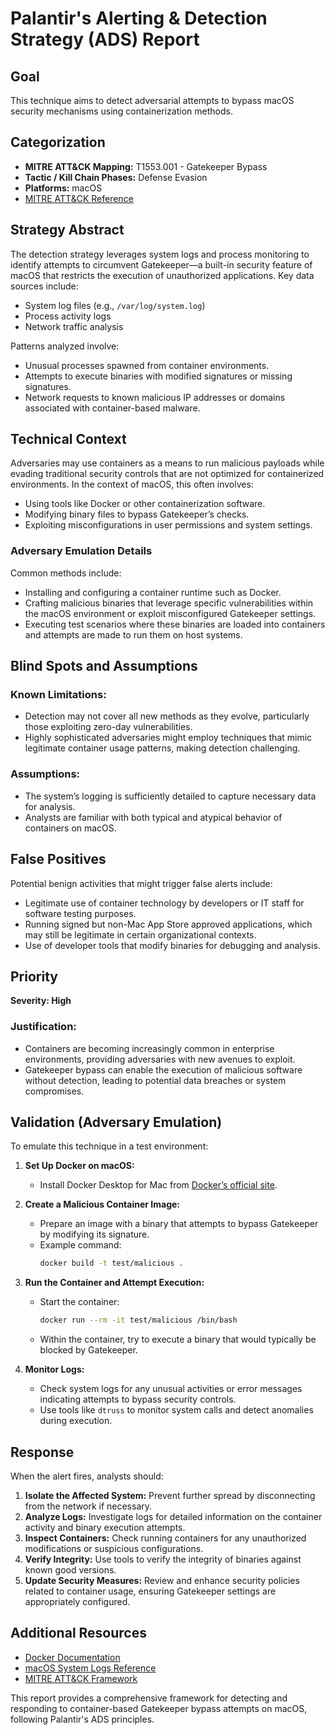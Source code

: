 # Palantir's Alerting & Detection Strategy (ADS) Report

## Goal
This technique aims to detect adversarial attempts to bypass macOS security mechanisms using containerization methods.

## Categorization
- **MITRE ATT&CK Mapping:** T1553.001 - Gatekeeper Bypass
- **Tactic / Kill Chain Phases:** Defense Evasion
- **Platforms:** macOS
- [MITRE ATT&CK Reference](https://attack.mitre.org/techniques/T1553/001)

## Strategy Abstract
The detection strategy leverages system logs and process monitoring to identify attempts to circumvent Gatekeeper—a built-in security feature of macOS that restricts the execution of unauthorized applications. Key data sources include:
- System log files (e.g., `/var/log/system.log`)
- Process activity logs
- Network traffic analysis

Patterns analyzed involve:
- Unusual processes spawned from container environments.
- Attempts to execute binaries with modified signatures or missing signatures.
- Network requests to known malicious IP addresses or domains associated with container-based malware.

## Technical Context
Adversaries may use containers as a means to run malicious payloads while evading traditional security controls that are not optimized for containerized environments. In the context of macOS, this often involves:
- Using tools like Docker or other containerization software.
- Modifying binary files to bypass Gatekeeper’s checks.
- Exploiting misconfigurations in user permissions and system settings.

### Adversary Emulation Details
Common methods include:
- Installing and configuring a container runtime such as Docker.
- Crafting malicious binaries that leverage specific vulnerabilities within the macOS environment or exploit misconfigured Gatekeeper settings.
- Executing test scenarios where these binaries are loaded into containers and attempts are made to run them on host systems.

## Blind Spots and Assumptions
### Known Limitations:
- Detection may not cover all new methods as they evolve, particularly those exploiting zero-day vulnerabilities.
- Highly sophisticated adversaries might employ techniques that mimic legitimate container usage patterns, making detection challenging.
  
### Assumptions:
- The system’s logging is sufficiently detailed to capture necessary data for analysis.
- Analysts are familiar with both typical and atypical behavior of containers on macOS.

## False Positives
Potential benign activities that might trigger false alerts include:
- Legitimate use of container technology by developers or IT staff for software testing purposes.
- Running signed but non-Mac App Store approved applications, which may still be legitimate in certain organizational contexts.
- Use of developer tools that modify binaries for debugging and analysis.

## Priority
**Severity: High**

### Justification:
- Containers are becoming increasingly common in enterprise environments, providing adversaries with new avenues to exploit.
- Gatekeeper bypass can enable the execution of malicious software without detection, leading to potential data breaches or system compromises.

## Validation (Adversary Emulation)
To emulate this technique in a test environment:

1. **Set Up Docker on macOS:**
   - Install Docker Desktop for Mac from [Docker’s official site](https://www.docker.com/products/docker-desktop).

2. **Create a Malicious Container Image:**
   - Prepare an image with a binary that attempts to bypass Gatekeeper by modifying its signature.
   - Example command:
     ```bash
     docker build -t test/malicious .
     ```

3. **Run the Container and Attempt Execution:**
   - Start the container:
     ```bash
     docker run --rm -it test/malicious /bin/bash
     ```
   - Within the container, try to execute a binary that would typically be blocked by Gatekeeper.

4. **Monitor Logs:**
   - Check system logs for any unusual activities or error messages indicating attempts to bypass security controls.
   - Use tools like `dtruss` to monitor system calls and detect anomalies during execution.

## Response
When the alert fires, analysts should:

1. **Isolate the Affected System:** Prevent further spread by disconnecting from the network if necessary.
2. **Analyze Logs:** Investigate logs for detailed information on the container activity and binary execution attempts.
3. **Inspect Containers:** Check running containers for any unauthorized modifications or suspicious configurations.
4. **Verify Integrity:** Use tools to verify the integrity of binaries against known good versions.
5. **Update Security Measures:** Review and enhance security policies related to container usage, ensuring Gatekeeper settings are appropriately configured.

## Additional Resources
- [Docker Documentation](https://docs.docker.com/)
- [macOS System Logs Reference](https://support.apple.com/guide/system-events-accessing-system-log-files-mh40699/mac)
- [MITRE ATT&CK Framework](https://attack.mitre.org/)

This report provides a comprehensive framework for detecting and responding to container-based Gatekeeper bypass attempts on macOS, following Palantir's ADS principles.
